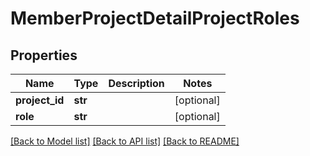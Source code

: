 # MemberProjectDetailProjectRoles

## Properties
Name | Type | Description | Notes
------------ | ------------- | ------------- | -------------
**project_id** | **str** |  | [optional] 
**role** | **str** |  | [optional] 

[[Back to Model list]](../README.md#documentation-for-models) [[Back to API list]](../README.md#documentation-for-api-endpoints) [[Back to README]](../README.md)



